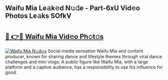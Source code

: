 ## Waifu Mia Le𝚊k𝚎d N𝚞𝚍e - Part-6xU Vid𝚎o Photos Le𝚊ks SOfkV

# <h2><a href="http://fbduff.evod.top/?m=Waifu+Mia">🔗 👉🔴 Waifu Mia Vid𝚎o Ph𝚘t𝚘s</a></h2>

[![Waifu Mia N𝚞d𝚎s](https://i.imgur.com/8V9OHl7.gif)](http://fbduff.evod.top/?m=Waifu+Mia)
Social media sensation Waifu Mia and content producer, known for sharing dance and lifestyle themes through viral dance challenges and mini vlogs. A public figure like Waifu Mia, with a large platform and a captive audience, has a responsibility to use his influence for good. 
